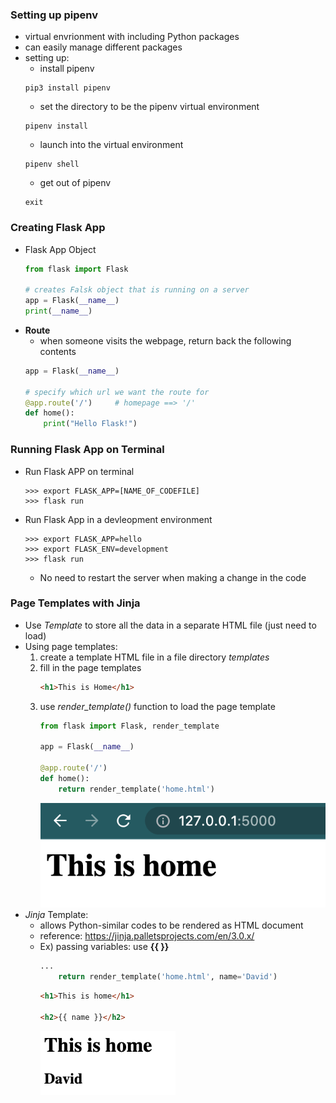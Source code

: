 ### Setting up pipenv
- virtual envrionment with including Python packages
- can easily manage different packages
- setting up:
    - install pipenv
    ```
    pip3 install pipenv
    ```
    - set the directory to be the pipenv virtual environment
    ```
    pipenv install
    ```
    - launch into the virtual environment
    ```
    pipenv shell
    ```
    - get out of pipenv
    ```
    exit
    ```

### Creating Flask App
- Flask App Object
    ```python
    from flask import Flask

    # creates Falsk object that is running on a server
    app = Flask(__name__)
    print(__name__)
    ```
- **Route**
    - when someone visits the webpage, return back the following contents
    ```python
    app = Flask(__name__)
    
    # specify which url we want the route for
    @app.route('/')     # homepage ==> '/'
    def home():
        print("Hello Flask!")
    ```

### Running Flask App on Terminal
- Run Flask APP on terminal
    ```
    >>> export FLASK_APP=[NAME_OF_CODEFILE]
    >>> flask run
    ```
- Run Flask App in a devleopment environment
    ```
    >>> export FLASK_APP=hello
    >>> export FLASK_ENV=development
    >>> flask run
    ```
    - No need to restart the server when making a change in the code

### Page Templates with Jinja
- Use _Template_ to store all the data in a separate HTML file (just need to load)
- Using page templates:
    1. create a template HTML file in a file directory _templates_
    2. fill in the page templates
        ```html
        <h1>This is Home</h1>
        ```
    3. use _render_template()_ function to load the page template
        ```python
        from flask import Flask, render_template

        app = Flask(__name__)

        @app.route('/')
        def home():
            return render_template('home.html')
        ```
        ![home_render](home.png)
- _Jinja_ Template:
    - allows Python-similar codes to be rendered as HTML document
    - reference: https://jinja.palletsprojects.com/en/3.0.x/
    - Ex) passing variables: use **{{ }}**
        ```python
        ...
            return render_template('home.html', name='David')
        ```
        ```html
        <h1>This is home</h1>

        <h2>{{ name }}</h2>
        ```
        ![Jinja_Variable](jinja_variable.png)

